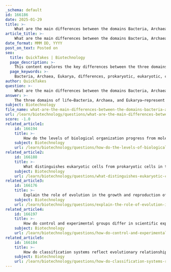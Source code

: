 ```yaml
---
_schema: default
id: 166186
date: 2025-01-29
title: >-
    What are the main differences between the domains Bacteria, Archaea, and Eukarya?
article_title: >-
    What are the main differences between the domains Bacteria, Archaea, and Eukarya?
date_format: MMM DD, YYYY
post_on_text: Posted on
seo:
  title: QuickTakes | Biotechnology
  page_description: >-
    This content explores the key differences between the three domains of life: Bacteria, Archaea, and Eukarya, focusing on cell structure, reproduction, and metabolic pathways.
  page_keywords: >-
    Bacteria, Archaea, Eukarya, differences, prokaryotic, eukaryotic, cell type, cell wall, reproduction, genetic material, metabolic pathways, taxonomy, extremophiles
author: QuickTakes
question: >-
    What are the main differences between the domains Bacteria, Archaea, and Eukarya?
answer: >-
    The three domains of life—Bacteria, Archaea, and Eukarya—represent the highest taxonomic ranks in biological classification and exhibit several key differences:\n\n1. **Cell Type**:\n   - **Bacteria and Archaea**: Both domains consist of prokaryotic cells, which lack a nucleus and other membrane-bound organelles. Their genetic material is typically organized in a single circular chromosome.\n   - **Eukarya**: This domain is composed of eukaryotic cells, which have a defined nucleus and various membrane-bound organelles, such as mitochondria and endoplasmic reticulum.\n\n2. **Cell Wall Composition**:\n   - **Bacteria**: The cell walls of bacteria are primarily made of peptidoglycan, a polymer consisting of sugars and amino acids.\n   - **Archaea**: Archaea have cell walls that do not contain peptidoglycan. Instead, they may have pseudopeptidoglycan or other unique compounds, which contribute to their ability to survive in extreme environments.\n   - **Eukarya**: The composition of cell walls varies among the kingdoms within Eukarya. For example, plants have cell walls made of cellulose, while fungi have chitin.\n\n3. **Reproduction**:\n   - **Bacteria and Archaea**: Both reproduce asexually through binary fission, a process where a single cell divides into two identical daughter cells.\n   - **Eukarya**: Eukaryotic organisms can reproduce both asexually (e.g., mitosis) and sexually (e.g., meiosis), allowing for greater genetic diversity.\n\n4. **Genetic Material**:\n   - **Bacteria**: Their genetic material is typically circular and not associated with histones.\n   - **Archaea**: While their genetic material is also circular, it is associated with histones, similar to eukaryotes, indicating a closer evolutionary relationship.\n   - **Eukarya**: Eukaryotic DNA is linear and organized into multiple chromosomes, with extensive packaging around histones.\n\n5. **Metabolic Pathways**:\n   - **Bacteria**: Exhibit a wide range of metabolic pathways, including photosynthesis, fermentation, and nitrogen fixation.\n   - **Archaea**: Often found in extreme environments, they have unique metabolic pathways, such as methanogenesis, which are not found in bacteria or eukaryotes.\n   - **Eukarya**: Metabolic pathways vary widely among the kingdoms, with plants performing photosynthesis and animals relying on cellular respiration.\n\n6. **Examples**:\n   - **Bacteria**: Includes organisms like Escherichia coli and Streptococcus.\n   - **Archaea**: Includes extremophiles like Halobacterium and Methanogens.\n   - **Eukarya**: Includes organisms from the kingdoms of Fungi, Plants, Animals, and Protists.\n\nIn summary, the main differences between the domains Bacteria, Archaea, and Eukarya lie in their cell structure, composition, reproduction methods, genetic material organization, metabolic pathways, and examples of organisms. Understanding these differences is crucial for studying the diversity of life on Earth.
subject: Biotechnology
file_name: what-are-the-main-differences-between-the-domains-bacteria-archaea-and-eukarya.md
url: /learn/biotechnology/questions/what-are-the-main-differences-between-the-domains-bacteria-archaea-and-eukarya
score: -1.0
related_article1:
    id: 166194
    title: >-
        How do the levels of biological organization progress from molecular to ecological levels?
    subject: Biotechnology
    url: /learn/biotechnology/questions/how-do-the-levels-of-biological-organization-progress-from-molecular-to-ecological-levels
related_article2:
    id: 166188
    title: >-
        What distinguishes eukaryotic cells from prokaryotic cells in terms of structure?
    subject: Biotechnology
    url: /learn/biotechnology/questions/what-distinguishes-eukaryotic-cells-from-prokaryotic-cells-in-terms-of-structure
related_article3:
    id: 166176
    title: >-
        Explain the role of evolution in the growth and reproduction of living organisms.
    subject: Biotechnology
    url: /learn/biotechnology/questions/explain-the-role-of-evolution-in-the-growth-and-reproduction-of-living-organisms
related_article4:
    id: 166197
    title: >-
        How do control and experimental groups differ in scientific experimentation?
    subject: Biotechnology
    url: /learn/biotechnology/questions/how-do-control-and-experimental-groups-differ-in-scientific-experimentation
related_article5:
    id: 166184
    title: >-
        How do classification systems reflect evolutionary relationships among species?
    subject: Biotechnology
    url: /learn/biotechnology/questions/how-do-classification-systems-reflect-evolutionary-relationships-among-species
---
```


&nbsp;